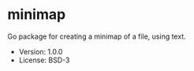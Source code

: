 # minimap

Go package for creating a minimap of a file, using text.

* Version: 1.0.0
* License: BSD-3
